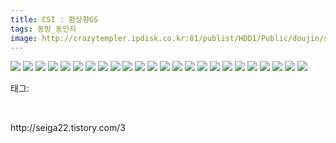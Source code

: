 ```yaml
---
title: CSI : 환상향GS
tags: 동방_동인지
image: http://crazytempler.ipdisk.co.kr:81/publist/HDD1/Public/doujin/seiga22/3/001.jpg
---
```

<img src="http://crazytempler.ipdisk.co.kr:81/publist/HDD1/Public/doujin/seiga22/3/001.jpg">
<img src="http://crazytempler.ipdisk.co.kr:81/publist/HDD1/Public/doujin/seiga22/3/002.jpg">
<img src="http://crazytempler.ipdisk.co.kr:81/publist/HDD1/Public/doujin/seiga22/3/003.jpg">
<img src="http://crazytempler.ipdisk.co.kr:81/publist/HDD1/Public/doujin/seiga22/3/004.jpg">
<img src="http://crazytempler.ipdisk.co.kr:81/publist/HDD1/Public/doujin/seiga22/3/005.jpg">
<img src="http://crazytempler.ipdisk.co.kr:81/publist/HDD1/Public/doujin/seiga22/3/006.jpg">
<img src="http://crazytempler.ipdisk.co.kr:81/publist/HDD1/Public/doujin/seiga22/3/007.jpg">
<img src="http://crazytempler.ipdisk.co.kr:81/publist/HDD1/Public/doujin/seiga22/3/008.jpg">
<img src="http://crazytempler.ipdisk.co.kr:81/publist/HDD1/Public/doujin/seiga22/3/009.jpg">
<img src="http://crazytempler.ipdisk.co.kr:81/publist/HDD1/Public/doujin/seiga22/3/010.jpg">
<img src="http://crazytempler.ipdisk.co.kr:81/publist/HDD1/Public/doujin/seiga22/3/011.jpg">
<img src="http://crazytempler.ipdisk.co.kr:81/publist/HDD1/Public/doujin/seiga22/3/012.jpg">
<img src="http://crazytempler.ipdisk.co.kr:81/publist/HDD1/Public/doujin/seiga22/3/013.jpg">
<img src="http://crazytempler.ipdisk.co.kr:81/publist/HDD1/Public/doujin/seiga22/3/014.jpg">
<img src="http://crazytempler.ipdisk.co.kr:81/publist/HDD1/Public/doujin/seiga22/3/015.jpg">
<img src="http://crazytempler.ipdisk.co.kr:81/publist/HDD1/Public/doujin/seiga22/3/016.jpg">
<img src="http://crazytempler.ipdisk.co.kr:81/publist/HDD1/Public/doujin/seiga22/3/017.jpg">
<img src="http://crazytempler.ipdisk.co.kr:81/publist/HDD1/Public/doujin/seiga22/3/018.jpg">
<img src="http://crazytempler.ipdisk.co.kr:81/publist/HDD1/Public/doujin/seiga22/3/019.jpg">
<img src="http://crazytempler.ipdisk.co.kr:81/publist/HDD1/Public/doujin/seiga22/3/020.jpg">
<img src="http://crazytempler.ipdisk.co.kr:81/publist/HDD1/Public/doujin/seiga22/3/021.jpg">
<img src="http://crazytempler.ipdisk.co.kr:81/publist/HDD1/Public/doujin/seiga22/3/022.jpg">
<img src="http://crazytempler.ipdisk.co.kr:81/publist/HDD1/Public/doujin/seiga22/3/023.jpg">
<img src="http://crazytempler.ipdisk.co.kr:81/publist/HDD1/Public/doujin/seiga22/3/024.jpg">
<div class="tagTrail">
<p>태그: </p>
<ul>
</ul>
</div><br/>
<p class="reference">http://seiga22.tistory.com/3</p>